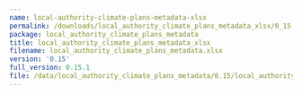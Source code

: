 ```yaml
---
name: local-authority-climate-plans-metadata-xlsx
permalink: /downloads/local_authority_climate_plans_metadata_xlsx/0_15
package: local_authority_climate_plans_metadata
title: local_authority_climate_plans_metadata_xlsx
filename: local_authority_climate_plans_metadata.xlsx
version: '0.15'
full_version: 0.15.1
file: /data/local_authority_climate_plans_metadata/0.15/local_authority_climate_plans_metadata.xlsx
---
```

